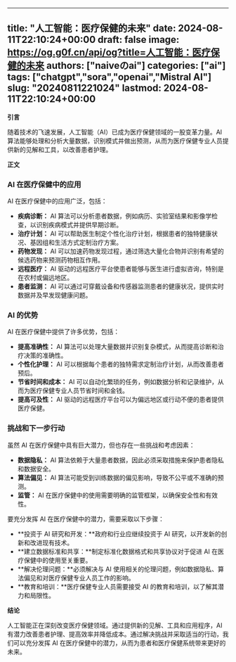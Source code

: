 
---
title: "人工智能：医疗保健的未来"
date: 2024-08-11T22:10:24+00:00
draft: false
image: https://og.g0f.cn/api/og?title=人工智能：医疗保健的未来
authors: ["naiveのai"]
categories: ["ai"]
tags: ["chatgpt","sora","openai","Mistral AI"]
slug: "20240811221024"
lastmod: 2024-08-11T22:10:24+00:00
---
**引言**

随着技术的飞速发展，人工智能（AI）已成为医疗保健领域的一股变革力量。AI 算法能够处理和分析大量数据，识别模式并做出预测，从而为医疗保健专业人员提供新的见解和工具，以改善患者护理。

**正文**

### AI 在医疗保健中的应用

AI 在医疗保健中的应用广泛，包括：

- **疾病诊断：** AI 算法可以分析患者数据，例如病历、实验室结果和影像学检查，以识别疾病模式并提供早期诊断。
- **治疗计划：** AI 可以帮助医生制定个性化治疗计划，根据患者的独特健康状况、基因组和生活方式定制治疗方案。
- **药物发现：** AI 可以加速药物发现过程，通过筛选大量化合物并识别有希望的候选药物来预测药物相互作用。
- **远程医疗：** AI 驱动的远程医疗平台使患者能够与医生进行虚拟咨询，特别是在农村或偏远地区。
- **患者监测：** AI 可以通过可穿戴设备和传感器监测患者的健康状况，提供实时数据并及早发现健康问题。

### AI 的优势

AI 在医疗保健中提供了许多优势，包括：

- **提高准确性：** AI 算法可以处理大量数据并识别复杂模式，从而提高诊断和治疗决策的准确性。
- **个性化护理：** AI 可以根据每个患者的独特需求定制治疗计划，从而改善患者预后。
- **节省时间和成本：** AI 可以自动化繁琐的任务，例如数据分析和记录维护，从而为医疗保健专业人员节省时间和金钱。
- **提高可及性：** AI 驱动的远程医疗平台可以为偏远地区或行动不便的患者提供医疗保健。

### 挑战和下一步行动

虽然 AI 在医疗保健中具有巨大潜力，但也存在一些挑战和考虑因素：

- **数据隐私：** AI 算法依赖于大量患者数据，因此必须采取措施来保护患者隐私和数据安全。
- **算法偏见：** AI 算法可能受到训练数据的偏见影响，导致不公平或不准确的预测。
- **监管：** AI 在医疗保健中的使用需要明确的监管框架，以确保安全性和有效性。

要充分发挥 AI 在医疗保健中的潜力，需要采取以下步骤：

- **投资于 AI 研究和开发：**政府和行业应继续投资于 AI 研究，以开发新的创新和改进现有技术。
- **建立数据标准和共享：**制定标准化数据格式和共享协议对于促进 AI 在医疗保健中的使用至关重要。
- **解决伦理问题：**必须解决与 AI 使用相关的伦理问题，例如数据隐私、算法偏见和对医疗保健专业人员工作的影响。
- **教育和培训：**医疗保健专业人员需要接受 AI 的教育和培训，以了解其潜力和局限性。

**结论**

人工智能正在深刻改变医疗保健领域。通过提供新的见解、工具和应用程序，AI 有潜力改善患者护理、提高效率并降低成本。通过解决挑战并采取适当的行动，我们可以充分发挥 AI 在医疗保健中的潜力，从而为患者和医疗保健系统带来更好的未来。